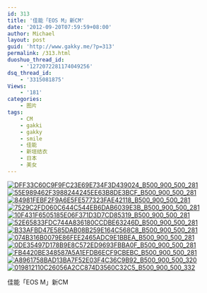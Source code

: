 ```yaml
---
id: 313
title: '佳能「EOS M」新CM'
date: '2012-09-20T07:59:59+08:00'
author: Michael
layout: post
guid: 'http://www.gakky.me/?p=313'
permalink: /313.html
duoshuo_thread_id:
    - '1272072281174049256'
dsq_thread_id:
    - '3315081875'
Views:
    - '181'
categories:
    - 图片
tags:
    - CM
    - gakki
    - gakky
    - smile
    - 佳能
    - 新垣结衣
    - 日本
    - 美女
---
```


[![DFF33C60C9F9FC23E69E734F3D439024_B500_900_500_281](http://www.yui-aragaki.org/wp-content/uploads/img/DFF33C60C9F9FC23E69E734F3D439024_B500_900_500_281.jpeg)](http://www.yui-aragaki.org/wp-content/uploads/img/DFF33C60C9F9FC23E69E734F3D439024_B1280_1280_1280_720.jpeg) [![55E989462F3988244245EE63B8DE3BCF_B500_900_500_281](http://www.yui-aragaki.org/wp-content/uploads/img/55E989462F3988244245EE63B8DE3BCF_B500_900_500_281.jpeg)](http://www.yui-aragaki.org/wp-content/uploads/img/55E989462F3988244245EE63B8DE3BCF_B1280_1280_1280_720.jpeg) [![84981FEBF2F9A6E5FE577323FAE42118_B500_900_500_281](http://www.yui-aragaki.org/wp-content/uploads/img/84981FEBF2F9A6E5FE577323FAE42118_B500_900_500_281.jpeg)](http://www.yui-aragaki.org/wp-content/uploads/img/84981FEBF2F9A6E5FE577323FAE42118_B1280_1280_1280_720.jpeg) [![7529C2FD060C644C544EB6DAB6039E3B_B500_900_500_281](http://www.yui-aragaki.org/wp-content/uploads/img/7529C2FD060C644C544EB6DAB6039E3B_B500_900_500_281.jpeg)](http://www.yui-aragaki.org/wp-content/uploads/img/7529C2FD060C644C544EB6DAB6039E3B_B1280_1280_1280_720.jpeg) [![10F431F6505185E06F371D3D7CD85319_B500_900_500_281](http://www.yui-aragaki.org/wp-content/uploads/img/10F431F6505185E06F371D3D7CD85319_B500_900_500_281.jpeg)](http://www.yui-aragaki.org/wp-content/uploads/img/10F431F6505185E06F371D3D7CD85319_B1280_1280_1280_720.jpeg) [![52E65833FDC744A836180CCDBE63246D_B500_900_500_281](http://www.yui-aragaki.org/wp-content/uploads/img/52E65833FDC744A836180CCDBE63246D_B500_900_500_281.jpeg)](http://www.yui-aragaki.org/wp-content/uploads/img/52E65833FDC744A836180CCDBE63246D_B1280_1280_1280_720.jpeg) [![B33AFBD47E585DAB08B259E164C568C8_B500_900_500_281](http://www.yui-aragaki.org/wp-content/uploads/img/B33AFBD47E585DAB08B259E164C568C8_B500_900_500_281.jpeg)](http://www.yui-aragaki.org/wp-content/uploads/img/B33AFBD47E585DAB08B259E164C568C8_B1280_1280_1280_720.jpeg) [![074B316B0079E86FEE2465ADC9E1BBEA_B500_900_500_281](http://www.yui-aragaki.org/wp-content/uploads/img/074B316B0079E86FEE2465ADC9E1BBEA_B500_900_500_281.jpeg)](http://www.yui-aragaki.org/wp-content/uploads/img/074B316B0079E86FEE2465ADC9E1BBEA_B1280_1280_1280_720.jpeg) [![0DE35497D178B9E8C572ED9693FBBA0F_B500_900_500_281](http://www.yui-aragaki.org/wp-content/uploads/img/0DE35497D178B9E8C572ED9693FBBA0F_B500_900_500_281.jpeg)](http://www.yui-aragaki.org/wp-content/uploads/img/0DE35497D178B9E8C572ED9693FBBA0F_B1280_1280_1280_720.jpeg) [![FB4420BE348587A5A1EFDB6ECF9CBEBC_B500_900_500_281](http://www.yui-aragaki.org/wp-content/uploads/img/FB4420BE348587A5A1EFDB6ECF9CBEBC_B500_900_500_281.jpeg)](http://www.yui-aragaki.org/wp-content/uploads/img/FB4420BE348587A5A1EFDB6ECF9CBEBC_B1280_1280_1280_720.jpeg) [![A8961758BAD13BA7F52E03F4C36C9B92_B500_900_500_320](http://www.yui-aragaki.org/wp-content/uploads/img/A8961758BAD13BA7F52E03F4C36C9B92_B500_900_500_320.jpeg)](http://www.yui-aragaki.org/wp-content/uploads/img/A8961758BAD13BA7F52E03F4C36C9B92_B1280_1280_640_410.jpeg) [![019812110C26056A2CC874D3560C32C5_B500_900_500_332](http://www.yui-aragaki.org/wp-content/uploads/img/019812110C26056A2CC874D3560C32C5_B500_900_500_332.jpeg)](http://www.yui-aragaki.org/wp-content/uploads/img/019812110C26056A2CC874D3560C32C5_B1280_1280_640_426.jpeg)

佳能「EOS M」新CM